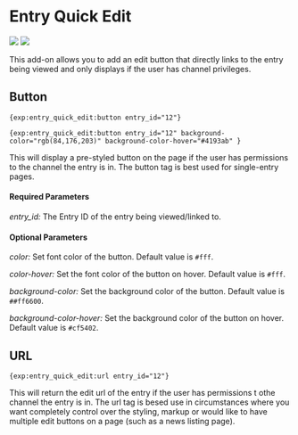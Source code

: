 # Entry Quick Edit

![](https://img.shields.io/badge/ExpressionEngine-4-3784B0.svg)
![](https://img.shields.io/badge/ExpressionEngine-5-3784B0.svg)

This add-on allows you to add an edit button that directly links to the entry being viewed and only displays if the user has channel privileges.

## Button
```
{exp:entry_quick_edit:button entry_id="12"}
```
```
{exp:entry_quick_edit:button entry_id="12" background-color="rgb(84,176,203)" background-color-hover="#4193ab" }
```
This will display a pre-styled button on the page if the user has permissions to the channel the entry is in. The button tag is best used for single-entry pages.

#### Required Parameters
*entry_id:* The Entry ID of the entry being viewed/linked to.

#### Optional Parameters
*color:* Set font color of the button. Default value is `#fff`.

*color-hover:* Set the font color of the button on hover. Default value is `#fff`.

*background-color:* Set the background color of the button. Default value is `##ff6600`.

*background-color-hover:* Set the background color of the button on hover. Default value is `#cf5402`.

## URL
```
{exp:entry_quick_edit:url entry_id="12"}
```

This will return the edit url of the entry if the user has permissions t othe channel the entry is in. The url tag is besed use in circumstances where you want completely control over the styling, markup or would like to have multiple edit buttons on a page (such as a news listing page).

